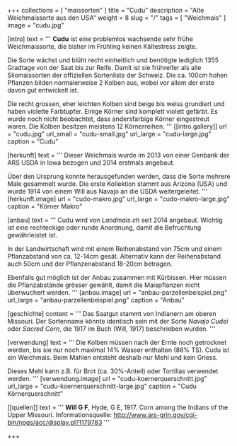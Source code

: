 +++
collections = [ "maissorten" ]
title = "Cudu"
description = "Alte Weichmaissorte aus den USA"
weight = 8
slug = "/"
tags = [ "Weichmais" ]
image = "cudu.jpg"

[intro]
  text = '''
**Cudu** ist eine problemlos wachsende sehr frühe Weichmaissorte, die bisher im Frühling keinen Kältestress zeigte.

Die Sorte wächst und blüht recht einheitlich und benötigte lediglich 1355 Gradtage von der Saat bis zur Reife. Damit ist sie frühreifer als alle Silomaissorten der offiziellen Sortenliste der Schweiz. Die ca. 100cm hohen Pflanzen bilden normalerweise 2 Kolben aus, wobei vor allem der erste davon gut entwickelt ist.

Die recht grossen, eher leichten Kolben sind beige bis weiss grundiert und haben violette Farbtupfer. Einige Körner sind komplett violett gefärbt. Es wurde noch nicht beobachtet, dass andersfarbige Körner eingestreut waren. Die Kolben besitzen meistens 12 Körnerreihen.
'''
  [[intro.gallery]]
    url = "cudu.jpg"
    url_small = "cudu-small.jpg"
    url_large = "cudu-large.jpg"
    caption = "Cudu"


[herkunft]
  text = '''
Dieser Weichmais wurde im 2013 von einer Genbank der ARS USDA in Iowa bezogen und 2014 erstmals angebaut.

Über den Ursprung konnte herausgefunden werden, dass die Sorte mehrere Male gesammelt wurde. Die erste Kollektion stammt aus Arizona (USA) und wurde 1914 von einem Will aus Navajo an die USDA weitergeleitet.
'''
  [herkunft.image]
    url = "cudo-makro.jpg"
    url_large = "cudo-makro-large.jpg"
    caption = "Körner Makro"
    
    
[anbau]
  text = '''
Cudu wird von *Landmais.ch* seit 2014 angebaut. Wichtig ist eine rechteckige oder runde Anordnung, damit die Befruchtung gewährleistet ist.

In der Landwirtschaft wird mit einem Reihenabstand von 75cm und einem Pflanzabstand von ca. 12-14cm gesät. Alternativ kann der Reihenabstand auch 50cm und der Pflanzenabstand 18-20cm betragen.

Ebenfalls gut möglich ist der Anbau zusammen mit Kürbissen. Hier müssen die Pflanzabstände grösser gewählt, damit die Maispflanzen nicht überwuchert werden.
'''
  [anbau.image]
    url = "anbau-parzellenbeispiel.png"
    url_large = "anbau-parzellenbeispiel.png"
    caption = "Anbau"
    
    
[geschichte]
  content = '''
Das Saatgut stammt von Indianern am oberen Missouri. Der Sortenname könnte identisch sein mit der Sorte *Navajo Cudei* oder *Sacred Corn*, die 1917 im Buch (Will, 1917) beschrieben wurden.
'''


[verwendung]
  text = '''
Die Kolben müssen nach der Ernte noch getrocknet werden, bis sie nur noch maximal 14% Wasser enthalten (86% TS). Cudu ist ein Weichmais. Beim Mahlen entsteht deshalb nur Mehl und kein Griess.

Dieses Mehl kann z.B. für Brot (ca. 30%-Anteil) oder Tortillas verwendet werden.
'''
  [verwendung.image]
    url = "cudu-koernerquerschnitt.jpg"
    url_large = "cudu-koernerquerschnitt-large.jpg"
    caption = "Cudu Körnerquerschnitt"
    

[[quellen]]
  text = '''
**Will G F**, Hyde, G E, 1917. Corn among the Indians of the Upper Missouri. Informationsquelle: http://www.ars-grin.gov/cgi-bin/npgs/acc/display.pl?1179783
'''

+++